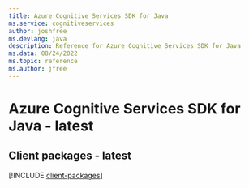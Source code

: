 ```yaml
---
title: Azure Cognitive Services SDK for Java
ms.service: cognitiveservices
author: joshfree
ms.devlang: java
description: Reference for Azure Cognitive Services SDK for Java
ms.data: 08/24/2022
ms.topic: reference
ms.author: jfree
---
```

# Azure Cognitive Services SDK for Java - latest

## Client packages - latest
[!INCLUDE [client-packages](cognitive-services-client-index.md)]